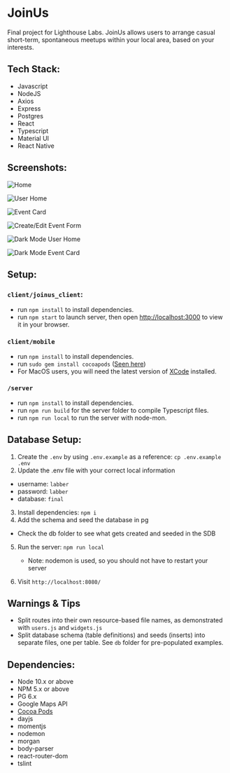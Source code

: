 # JoinUs
Final project for Lighthouse Labs. JoinUs allows users to arrange casual short-term, spontaneous meetups within your local area, based on your interests.

## Tech Stack: 

- Javascript
- NodeJS
- Axios
- Express
- Postgres
- React
- Typescript
- Material UI
- React Native

## Screenshots:


![Home](https://github.com/josephdoba/JoinUs/blob/main/docs/HomePage.png)

![User Home](https://github.com/josephdoba/JoinUs/blob/main/docs/UserHome.png)

![Event Card](https://github.com/josephdoba/JoinUs/blob/main/docs/IndividualEvent.png)

![Create/Edit Event Form](https://github.com/josephdoba/JoinUs/blob/main/docs/CreateEvent.png)

![Dark Mode User Home](https://github.com/josephdoba/JoinUs/blob/main/docs/DarkModeUserHome.png)

![Dark Mode Event Card](https://github.com/josephdoba/JoinUs/blob/main/docs/DarkModeIndividual.png)


## Setup:

### ``client/joinus_client``:

- run ``npm install`` to install dependencies.
- run ``npm start`` to launch server, then open [http://localhost:3000](http://localhost:3000) to view it in your browser.

### ``client/mobile``

- run ``npm install`` to install dependencies.
- run `sudo gem install cocoapods` ([Seen here](https://cocoapods.org/))
- For MacOS users, you will need the latest version of [XCode](https://apps.apple.com/us/app/xcode/id497799835?mt=12) installed. 

### ``/server``

- run ``npm install`` to install dependencies.
- run `npm run build` for the server folder to compile Typescript files.
- run ``npm run local`` to run the server with node-mon.


## Database Setup:

1. Create the `.env` by using `.env.example` as a reference: `cp .env.example .env`
2. Update the .env file with your correct local information

- username: `labber`
- password: `labber`
- database: `final`

3. Install dependencies: `npm i`
4. Add the schema and seed the database in pg

- Check the db folder to see what gets created and seeded in the SDB

5. Run the server: `npm run local`
   - Note: nodemon is used, so you should not have to restart your server

6. Visit `http://localhost:8080/`

## Warnings & Tips

- Split routes into their own resource-based file names, as demonstrated with `users.js` and `widgets.js`
- Split database schema (table definitions) and seeds (inserts) into separate files, one per table. See `db` folder for pre-populated examples.

## Dependencies: 

- Node 10.x or above
- NPM 5.x or above
- PG 6.x
- Google Maps API
- [Cocoa Pods](https://cocoapods.org/)
- dayjs
- momentjs
- nodemon
- morgan
- body-parser
- react-router-dom
- tslint
